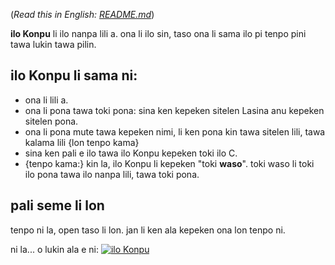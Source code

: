 (*Read this in English: [README.md](README.md)*)

**ilo Konpu** li ilo nanpa lili a. ona li ilo sin, taso ona li sama ilo pi tenpo pini tawa lukin tawa pilin.

## ilo Konpu li sama ni:

- ona li lili a.
- ona li pona tawa toki pona: sina ken kepeken sitelen Lasina anu kepeken sitelen pona.
- ona li pona mute tawa kepeken nimi, li ken pona kin tawa sitelen lili, tawa kalama lili {lon tenpo kama}
- sina ken pali e ilo tawa ilo Konpu kepeken toki ilo C.
- {tenpo kama:} kin la, ilo Konpu li kepeken "toki **waso**". toki waso li toki ilo pona tawa ilo nanpa lili, tawa toki pona.

## pali seme li lon

tenpo ni la, open taso li lon. jan li ken ala kepeken ona lon tenpo ni.

ni la... o lukin ala e ni:
[![ilo Konpu](https://img.youtube.com/vi/Hr_CLlFB3Yg/0.jpg)](https://www.youtube.com/playlist?list=PLWAKEBdmo9CJCFXvbBPYkrNUfhWU09JOW)
